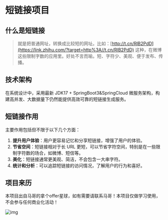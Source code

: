 # 短链接项目

## 什么是短链接

> 就是把普通网址，转换成比较短的网址。比如：[http://t.cn/RlB2PdD](https://link.zhihu.com/?target=http%3A//t.cn/RlB2PdD) 这种，在微博这些限制字数的应用里。好处不言而喻。短、字符少、美观、便于发布、传播。

## 技术架构

在系统设计中，采用最新 JDK17 + SpringBoot3&SpringCloud 微服务架构，构建高并发、大数据量下仍然能提供高效可靠的短链接生成服务。

## 短链接作用

主要作用包括但不限于以下几个方面：

1. **提升用户体验**：用户更容易记忆和分享短链接，增强了用户的体验。
2. **节省空间**：短链接相对于长 URL 更短，可以节省字符空间，特别是在一些限制字符数的场合，如微博、短信等。
3. **美化**：短链接通常更美观、简洁，不会包含一大串字符。
4. **统计和分析**：可以追踪短链接的访问情况，了解用户的行为和喜好。

## 项目来历

本项目出自马哥的拿个offer星球，如有需要请联系马哥！本项目仅做学习使用，不会参与任何商业化活动！

![img](https://images-machen.oss-cn-beijing.aliyuncs.com/1_990064918_171_84_3_716500817_c4659af930df3a2532d02b8fcc0f0cbe.png)

